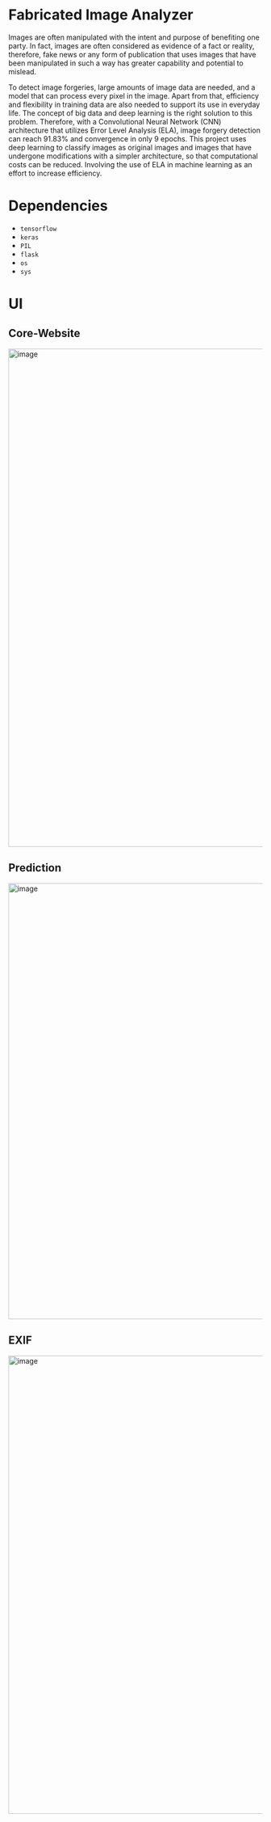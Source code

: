 # Fabricated Image Analyzer

Images are often manipulated with the intent and purpose of benefiting one party. In fact, images are often considered as evidence of a fact or reality, therefore, fake news or any form of publication that uses images that have been manipulated in such a way has greater capability and potential to mislead. 

To detect image forgeries, large amounts of image data are needed, and a model that can process every pixel in the image. Apart from that, efficiency and flexibility in training data are also needed to support its use in everyday life. The concept of big data and deep learning is the right solution to this problem. Therefore, with a Convolutional Neural Network (CNN) architecture that utilizes Error Level Analysis (ELA), image forgery detection can reach 91.83% and convergence in only 9 epochs. This project uses deep learning to classify images as original images and images that have undergone modifications with a simpler architecture, so that computational costs can be reduced. Involving the use of ELA in machine learning as an effort to increase efficiency.

# Dependencies

* ```tensorflow```
* ```keras```
* ```PIL```
* ```flask```
* ```os```
* ```sys```

# UI

## Core-Website
<img width="1917" height="986" alt="image" src="https://github.com/user-attachments/assets/4be5dcf1-ff99-428f-b5dc-3a4fbb06942a" />

## Prediction
<img width="920" height="863" alt="image" src="https://github.com/user-attachments/assets/35d83fa9-a6fa-4bc1-8b27-6aba393faa1a" />

## EXIF
<img width="1413" height="907" alt="image" src="https://github.com/user-attachments/assets/dad5d81e-8e11-4406-9da8-062da5fddfff" />



